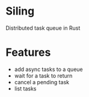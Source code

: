 # Siling

Distributed task queue in Rust

# Features

- add async tasks to a queue
- wait for a task to return
- cancel a pending task
- list tasks
